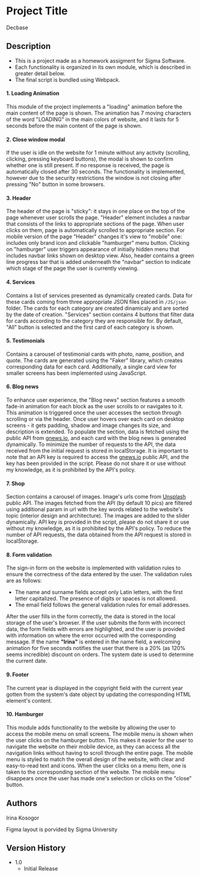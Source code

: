 # Project Title

Decbase

## Description
- This is a project made as a homework assigment for Sigma Software.
- Each functionality is organized in its own module, which is described in greater detail below.
- The final script is bundled using Webpack.

#### 1. Loading Animation  
This module of the project implements a "loading" animation before the main content of the page is shown. The animation has 7 moving characters of the word "LOADING" in the main colors of website, and it lasts for 5 seconds before the main content of the page is shown. 

#### 2. Close window modal
If the user is idle on the website for 1 minute without any activity (scrolling, clicking, pressing keyboard buttons), the modal is shown to confirm whether one is still present. If no response is received, the page is automatically closed after 30 seconds.
The functionality is implemented, however due to the security restrictions the window is not closing after pressing "No" button in some browsers.

#### 3. Header
The header of the page is "sticky": it stays in one place on the top of the page whenever user scrolls the page. "Header" element includes a navbar that consists of the links to appropriate sections of the page. When user clicks on them, page is automatically scrolled to appropriate section. For mobile version of the page "Header" changes it's view to "mobile" one: includes only brand icon and clickable "hamburger" menu button. Clicking on "hamburger" user triggers appearance of initially hidden menu that includes navbar links shown on desktop view.
Also, header contains a green line progress bar that is added underneath the "navbar" section to indicate which stage of the page the user is currently viewing.

#### 4. Services
Contains a list of services presented as dynamically created cards. Data for these cards coming from three appropriate JSON files placed in `/JS/json` folder. The cards for each category are created dinamicaly and are sorted by the date of creation. "Services" section contains 4 buttons that filter data for cards according to the category they are responsible for. By default, "All" button is selected and the first card of each category is shown.

#### 5. Testimonials
Contains a carousel of testimonial cards with photo, name, position, and quote. The cards are generated using the "Faker" library, which creates corresponding data for each card. Additionally, a single card view for smaller screens has been implemented using JavaScript.

#### 6. Blog news
To enhance user experience, the "Blog news" section features a smooth fade-in animation for each block as the user scrolls to or navigates to it. This animation is triggered once the user accesses the section through scrolling or via the header. 
Once user hovers over each card on desktop screens - it gets padding, shadow and image changes its size, and description is extended.
To populate the section, data is fetched using the public API from [gnews.io](https://gnews.io/), and each card with the blog news is generated dynamically. To minimize the number of requests to the API, the data received from the initial request is stored in localStorage.
It is important to note that an API key is required to access the [gnews.io](https://gnews.io/) public API, and the key has been provided in the script. Please do not share it or use without my knowledge, as it is prohibited by the API's policy.

#### 7. Shop
Section contains a carousel of images. Image's urls come from [Unsplash](https://unsplash.com/developers) public API.
The images fetched from the API (by default 10 pics) are filtered using additional param in url with the key words related to the website's topic (interior design and architecture). The images are added to the slider dynamically. 
API key is provided in the script, please do not share it or use without my knowledge, as it is prohibited by the API's policy.
To reduce the number of API requests, the data obtained from the API request is stored in localStorage.

####  8. Form validation
The sign-in form on the website is implemented with validation rules to ensure the correctness of the data entered by the user. The validation rules are as follows:
- The name and surname fields accept only Latin letters, with the first letter capitalized. The presence of digits or spaces is not allowed.
- The email field follows the general validation rules for email addresses.

After the user fills in the form correctly, the data is stored in the local storage of the user's browser.
If the user submits the form with incorrect data, the form fields with errors are highlighted, and the user is provided with information on where the error occurred with the corresponding message.
If the name **"Irina"** is entered in the name field, a welcoming animation for five seconds notifies the user that there is a 20% (as 120% seems incredible) discount on orders. The system date is used to determine the current date.

#### 9. Footer 
The current year is displayed in the copyright field with the current year gotten from the system's date object by updating the corresponding HTML element's content.

#### 10. Hamburger
This module adds functionality to the website by allowing the user to access the mobile menu on small screens.
The mobile menu is shown when the user clicks on the hamburger button. This makes it easier for the user to navigate the website on their mobile device, as they can access all the navigation links without having to scroll through the entire page. 
The mobile menu is styled to match the overall design of the website, with clear and easy-to-read text and icons.
When the user clicks on a menu item, one is taken to the corresponding section of the website. The mobile menu disappears once the user has made one's selection or clicks on the "close" button.

## Authors

Irina Kosogor

Figma layout is porvided by Sigma University

## Version History

-   1.0
    -   Initial Release
